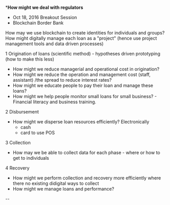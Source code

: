 *****How might we deal with regulators****

* Oct 18, 2016 Breakout Session
* Blockchain Border Bank

How may we use blockchain to create identities for individuals and groups?
How might digitally manage each loan as a "project" (hence use project management tools and data driven processes)

1 Origination of loans (scientific method) - hypotheses driven prototyping (how to make this less) 
- How might we reduce managerial and operational cost in origination?
- How might we reduce the operation and management cost (staff, assistant) /the spread to reduce interest rates?
- How might we educate people to pay their loan and manage these loans? 
- How might we help people monitor small loans for small business? - Financial literacy and business training. 

2 Disbursement
- How might we disperse loan resources efficiently? Electronically 
   - cash 
   - card to use POS

3 Collection
- How may we be able to collect data for each phase - where or how to get to individuals 


4 Recovery
- How might we perform collection and recovery more efficiently where there no existing didigital ways to collect
- How might we manage loans and performance? 


-- 

